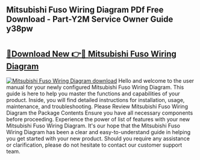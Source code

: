 ## Mitsubishi Fuso Wiring Diagram PDf Free Download - Part-Y2M Service Owner Guide y38pw

# <h2><a href="http://dfidwmq.blite.top/?on=Mitsubishi+Fuso+Wiring+Diagram">🔗Download New 👉🔴 Mitsubishi Fuso Wiring Diagram</a></h2>

[![Mitsubishi Fuso Wiring Diagram download](https://i.imgur.com/lujVjoI.png)](http://dfidwmq.blite.top/?on=Mitsubishi+Fuso+Wiring+Diagram)
Hello and welcome to the user manual for your newly configured Mitsubishi Fuso Wiring Diagram. This guide is here to help you master the functions and capabilities of your product. Inside, you will find detailed instructions for installation, usage, maintenance, and troubleshooting. Please Review Mitsubishi Fuso Wiring Diagram the Package Contents Ensure you have all necessary components before proceeding. Experience the power of list of features with your new Mitsubishi Fuso Wiring Diagram. It's our hope that the Mitsubishi Fuso Wiring Diagram has been a clear and easy-to-understand guide in helping you get started with your new product. Should you require any assistance or clarification, please do not hesitate to contact our customer support team.
